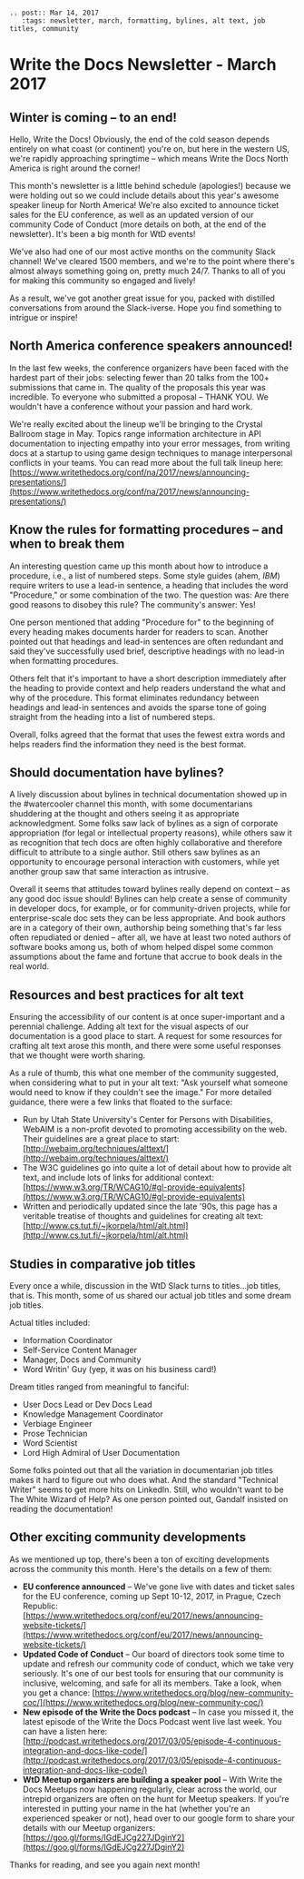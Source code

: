 ```eval_rst

.. post:: Mar 14, 2017
   :tags: newsletter, march, formatting, bylines, alt text, job titles, community

```

# Write the Docs Newsletter - March 2017

## Winter is coming – to an end!

Hello, Write the Docs! Obviously, the end of the cold season depends entirely on what coast (or continent) you're on, but here in the western US, we're rapidly approaching springtime – which means Write the Docs North America is right around the corner!

This month's newsletter is a little behind schedule (apologies!) because we were holding out so we could include details about this year's awesome speaker lineup for North America! We're also excited to announce ticket sales for the EU conference, as well as an updated version of our community Code of Conduct (more details on both, at the end of the newsletter). It's been a big month for WtD events!

We've also had one of our most active months on the community Slack channel! We've cleared 1500 members, and we're to the point where there's almost always something going on, pretty much 24/7. Thanks to all of you for making this community so engaged and lively!

As a result, we've got another great issue for you, packed with distilled conversations from around the Slack-iverse. Hope you find something to intrigue or inspire!

## North America conference speakers announced!

In the last few weeks, the conference organizers have been faced with the hardest part of their jobs: selecting fewer than 20 talks from the 100+ submissions that came in. The quality of the proposals this year was incredible. To everyone who submitted a proposal – THANK YOU. We wouldn't have a conference without your passion and hard work.

We're really excited about the lineup we'll be bringing to the Crystal Ballroom stage in May. Topics range information architecture in API documentation to injecting empathy into your error messages, from writing docs at a startup to using game design techniques to manage interpersonal conflicts in your teams. You can read more about the full talk lineup here: [https://www.writethedocs.org/conf/na/2017/news/announcing-presentations/](https://www.writethedocs.org/conf/na/2017/news/announcing-presentations/)

## Know the rules for formatting procedures – and when to break them

An interesting question came up this month about how to introduce a procedure, i.e., a list of numbered steps. Some style guides (ahem, _IBM_) require writers to use a lead-in sentence, a heading that includes the word "Procedure," or some combination of the two. The question was: Are there good reasons to disobey this rule? The community's answer: Yes!

One person mentioned that adding "Procedure for" to the beginning of every heading makes documents harder for readers to scan. Another pointed out that headings and lead-in sentences are often redundant and said they've successfully used brief, descriptive headings with no lead-in when formatting procedures.

Others felt that it's important to have a short description immediately after the heading to provide context and help readers understand the what and why of the procedure. This format eliminates redundancy between headings and lead-in sentences and avoids the sparse tone of going straight from the heading into a list of numbered steps.

Overall, folks agreed that the format that uses the fewest extra words and helps readers find the information they need is the best format.

## Should documentation have bylines?

A lively discussion about bylines in technical documentation showed up in the #watercooler channel this month, with some documentarians shuddering at the thought and others seeing it as appropriate acknowledgment. Some folks saw lack of bylines as a sign of corporate appropriation (for legal or intellectual property reasons), while others saw it as recognition that tech docs are often highly collaborative and therefore difficult to attribute to a single author. Still others saw bylines as an opportunity to encourage personal interaction with customers, while yet another group saw that same interaction as intrusive.

Overall it seems that attitudes toward bylines really depend on context – as any good doc issue should! Bylines can help create a sense of community in developer docs, for example, or for community-driven projects, while for enterprise-scale doc sets they can be less appropriate. And book authors are in a category of their own, authorship being something that's far less often repudiated or denied – after all, we have at least two noted authors of software books among us, both of whom helped dispel some common assumptions about the fame and fortune that accrue to book deals in the real world.

## Resources and best practices for alt text

Ensuring the accessibility of our content is at once super-important and a perennial challenge. Adding alt text for the visual aspects of our documentation is a good place to start. A request for some resources for crafting alt text arose this month, and there were some useful responses that we thought were worth sharing.

As a rule of thumb, this what one member of the community suggested, when considering what to put in your alt text: "Ask yourself what someone would need to know if they couldn't see the image." For more detailed guidance, there were a few links that floated to the surface:

* Run by Utah State University's Center for Persons with Disabilities, WebAIM is a non-profit devoted to promoting accessibility on the web. Their guidelines are a great place to start: [http://webaim.org/techniques/alttext/](http://webaim.org/techniques/alttext/)
* The W3C guidelines go into quite a lot of detail about how to provide alt text, and include lots of links for additional context: [https://www.w3.org/TR/WCAG10/#gl-provide-equivalents](https://www.w3.org/TR/WCAG10/#gl-provide-equivalents)
* Written and periodically updated since the late '90s, this page has a veritable treatise of thoughts and guidelines for creating alt text: [http://www.cs.tut.fi/~jkorpela/html/alt.html](http://www.cs.tut.fi/~jkorpela/html/alt.html)

## Studies in comparative job titles

Every once a while, discussion in the WtD Slack turns to titles...job titles, that is. This month, some of us shared our actual job titles and some dream job titles.

Actual titles included:
* Information Coordinator
* Self-Service Content Manager
* Manager, Docs and Community
* Word Writin' Guy (yep, it was on his business card!)

Dream titles ranged from meaningful to fanciful:
* User Docs Lead or Dev Docs Lead
* Knowledge Management Coordinator
* Verbiage Engineer
* Prose Technician
* Word Scientist
* Lord High Admiral of User Documentation

Some folks pointed out that all the variation in documentarian job titles makes it hard to figure out who does what. And the standard "Technical Writer" seems to get more hits on LinkedIn. Still, who wouldn't want to be The White Wizard of Help? As one person pointed out, Gandalf insisted on reading the documentation!

## Other exciting community developments

As we mentioned up top, there's been a ton of exciting developments across the community this month. Here's the details on a few of them:

* **EU conference announced** – We've gone live with dates and ticket sales for the EU conference, coming up Sept 10-12, 2017, in Prague, Czech Republic: [https://www.writethedocs.org/conf/eu/2017/news/announcing-website-tickets/](https://www.writethedocs.org/conf/eu/2017/news/announcing-website-tickets/)
* **Updated Code of Conduct** – Our board of directors took some time to update and refresh our community code of conduct, which we take very seriously. It's one of our best tools for ensuring that our community is inclusive, welcoming, and safe for all its members. Take a look, when you get a chance: [https://www.writethedocs.org/blog/new-community-coc/](https://www.writethedocs.org/blog/new-community-coc/)
* **New episode of the Write the Docs podcast** – In case you missed it, the latest episode of the Write the Docs Podcast went live last week. You can have a listen here: [http://podcast.writethedocs.org/2017/03/05/episode-4-continuous-integration-and-docs-like-code/](http://podcast.writethedocs.org/2017/03/05/episode-4-continuous-integration-and-docs-like-code/)
* **WtD Meetup organizers are building a speaker pool** – With Write the Docs Meetups now happening regularly, clear across the world, our intrepid organizers are often on the hunt for Meetup speakers. If you're interested in putting your name in the hat (whether you're an experienced speaker or not), head over to our google form to share your details with our Meetup organizers: [https://goo.gl/forms/IGdEJCg227JDginY2](https://goo.gl/forms/IGdEJCg227JDginY2)

Thanks for reading, and see you again next month!